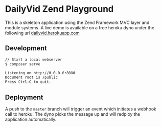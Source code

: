 # DailyVid Zend Playground

This is a skeleton application using the Zend Framework MVC layer and module systems. A live demo is available on a free heroku dyno under the following url [dailyvid.herokuapp.com](https://dailyvid.herokuapp.com)

## Development

```bash
// Start a local webserver
$ composer serve

Listening on http://0.0.0.0:8080
Document root is /public
Press Ctrl-C to quit.
```

## Deployment

A push to the `master` branch will trigger an event which initiates a webhook call to heroku. The dyno picks the message up and will redploy the application automatically.
